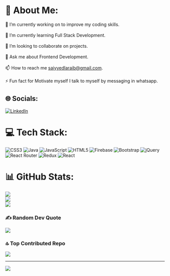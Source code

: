 # 💫 About Me:
🔭 I’m currently working on to improve my coding skills.<br><br>🌱 I’m currently learning Full Stack Development.<br><br>👯 I’m looking to collaborate on projects.<br><br>💬 Ask me about Frontend Development.<br><br>📫 How to reach me saiyyedlaraib@gmail.com.<br><br>⚡ Fun fact for Motivate myself I talk to myself by messaging in whatsapp.


## 🌐 Socials:
[![LinkedIn](https://img.shields.io/badge/LinkedIn-%230077B5.svg?logo=linkedin&logoColor=white)](https://linkedin.com/in/https://www.linkedin.com/in/laraib-ahmad-) 

# 💻 Tech Stack:
![CSS3](https://img.shields.io/badge/css3-%231572B6.svg?style=for-the-badge&logo=css3&logoColor=white) ![Java](https://img.shields.io/badge/java-%23ED8B00.svg?style=for-the-badge&logo=java&logoColor=white) ![JavaScript](https://img.shields.io/badge/javascript-%23323330.svg?style=for-the-badge&logo=javascript&logoColor=%23F7DF1E) ![HTML5](https://img.shields.io/badge/html5-%23E34F26.svg?style=for-the-badge&logo=html5&logoColor=white) ![Firebase](https://img.shields.io/badge/firebase-%23039BE5.svg?style=for-the-badge&logo=firebase) ![Bootstrap](https://img.shields.io/badge/bootstrap-%23563D7C.svg?style=for-the-badge&logo=bootstrap&logoColor=white) ![jQuery](https://img.shields.io/badge/jquery-%230769AD.svg?style=for-the-badge&logo=jquery&logoColor=white) ![React Router](https://img.shields.io/badge/React_Router-CA4245?style=for-the-badge&logo=react-router&logoColor=white) ![Redux](https://img.shields.io/badge/redux-%23593d88.svg?style=for-the-badge&logo=redux&logoColor=white) ![React](https://img.shields.io/badge/react-%2320232a.svg?style=for-the-badge&logo=react&logoColor=%2361DAFB)
# 📊 GitHub Stats:
![](https://github-readme-stats.vercel.app/api?username=labbucode&theme=blueberry&hide_border=true&include_all_commits=true&count_private=false)<br/>
![](https://github-readme-streak-stats.herokuapp.com/?user=labbucode&theme=blueberry&hide_border=true)<br/>
![](https://github-readme-stats.vercel.app/api/top-langs/?username=labbucode&theme=blueberry&hide_border=true&include_all_commits=true&count_private=false&layout=compact)

### ✍️ Random Dev Quote
![](https://quotes-github-readme.vercel.app/api?type=horizontal&theme=radical)

### 🔝 Top Contributed Repo
![](https://github-contributor-stats.vercel.app/api?username=labbucode&limit=5&theme=dark&combine_all_yearly_contributions=true)

---
[![](https://visitcount.itsvg.in/api?id=labbucode&icon=0&color=0)](https://visitcount.itsvg.in)

<!-- Proudly created with GPRM ( https://gprm.itsvg.in ) -->
